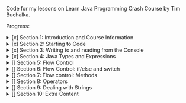 Code for my lessons on Learn Java Programming Crash Course by Tim Buchalka.

Progress:

<details>
  <summary>[x] Section 1: Introduction and Course Information</summary>

- [x] Introductory/getting started stuff.
</details>

<details>
  <summary>[x] Section 2: Starting to Code</summary>

- [x] 16. Your Programming Careers Questions Answered
- [x] 17. Access to Programming Career Q&A
- [x] 18. Introduction
- [x] 19. Variables
- [x] 20. Using var vs an Explicit type
- [x] 21. Finish and Run Game
- [x] 22. Why use Variables?
- [x] 23. Challenge
- [x] 24. Naming Conventions
- [x] 25. Naming Conventions Challenge
- [x] 26. Challenge Solution
- [x] 27. Summary
- [x] Quiz 2: Section 2 Quiz
</details>

<details>
  <summary>[x] Section 3: Writing to and reading from the Console</summary>

- [x] 28. Introduction
- [x] 29. Console Input with nextLine
- [x] 30. Reading the Input from the HammerBitcoin Game
- [x] 31. Console Input Text and Numbers
- [x] 32. Reading Numbers in HammerBitcoin
- [x] 33. Console Output Text and String Formatting
- [x] 34. String Format Alignment
- [x] 35. More About String Formatting
- [x] 36. Summary
- [x] Quiz 3: Section 3 Quiz
</details>

<details>
  <summary>[x] Section 4: Java Types and Expressions</summary>

- [x] 37. Introduction
- [x] 38. Primitive Types
- [x] 39. int and long
- [x] 40. float and double
- [x] 41. float and double Precision
- [x] 42. BigDecimal and Floating Point Accuracy
- [x] 43. BigDecimal Accuracy
- [x] 44. Expressions
- [x] 45. Boolean Expressions
- [x] 46. Compound Boolean Expressions
- [x] 47. Truth Tables
- [x] 48. Boolean Variables
- [x] 49. Booleans in HammerBitcoin
- [x] 50. Boolean Expression Challenge Solution
- [x] 51. Classes and Objects
- [x] 52. Classes and Class Instances
- [x] 53. Members and Fields
- [x] 54. Class Constructors
- [x] 55. Public and Private Members
- [x] 56. Summary
- [x] Quiz 4: Section 4 Quiz
</details>

<details>
<summary>[] Section 5: Flow Control</summary>

- [] 57. Introduction
- [] 58. Oracle Java Documentation
- [] 59. for Loops
- [] 60. IntelliJ Debugger
- [] 61. More on for Loops
- [] 62. Nested for Loops
- [] 63. Using the Debugger for HammerBitcoin
- [] 64. More Debugging of HammerBitcoin
- [] 65. for Loops in Eliza
- [] 66. Understanding More About Eliza
- [] 67. while Loops
- [] 68. while Loop Challenge Solution
- [] 69. Which Way is Better?
- [] 70. do - while Loop
- [] 71. do - while Loop Challenge Solution
- [] 72. Summary
- [] Quiz 5: Section 5 Quiz
</details>

<details>
<summary>[] Section 6: Flow Control: if/else and switch</summary>
</details>

<details>
  <summary>[] Section 7: Flow control: Methods</summary>
</details>

<details>
  <summary>[] Section 8: Operators</summary>
</details>

<details>
  <summary>[] Section 9: Dealing with Strings</summary>
</details>

<details>
  <summary>[] Section 10: Extra Content</summary>
</details>


